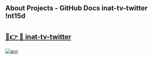 ## About Projects - GitHub Docs inat-tv-twitter !nt15d

# <h2><a href="https://andorid.site?title=inat-tv-twitter&ref=13PRO">🔗👉 🔴 inat-tv-twitter</a></h2>

[![acn](https://github.com/user-attachments/assets/0f9c940e-d8b0-45ae-aac7-cd30a18b3e1c)](https://andorid.site?title=inat-tv-twitter&ref=13PRO)

